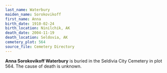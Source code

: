```yaml
---
last_name: Waterbury
maiden_name: Sorokovikoff
first_name: Anna
birth_date: 1910-02-24
birth_location: Ninilchik, AK
death_date: 2004-11-19
death_location: Seldovia, AK
cemetery_plot: 564
source_file: Cemetery Directory
---
```

**Anna Sorokovikoff  Waterbury** is buried in the Seldivia City Cemetery in plot 564.  The cause of death is unknown.




